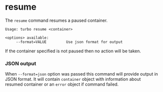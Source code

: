 # resume

The `resume` command resumes a paused container. 

```
Usage: turbo resume <container>

<options> available:
     --format=VALUE         Use json format for output
```

If the container specified is not paused then no action will be taken.

### JSON output

When `--format=json` option was passed this command will provide output in JSON format. It will contain `container` object with information about resumed container or an `error` object if command failed.